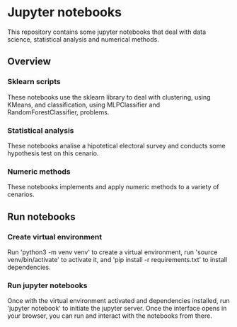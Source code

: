 # Jupyter notebooks

This repository contains some jupyter notebooks that deal with data science, statistical analysis and numerical methods.

## Overview

### Sklearn scripts

These notebooks use the sklearn library to deal with clustering, using KMeans, and classification, using MLPClassifier and RandomForestClassifier, problems.

### Statistical analysis

These notebooks analise a hipotetical electoral survey and conducts some hypothesis test on this cenario.

### Numeric methods

These notebooks implements and apply numeric methods to a variety of cenarios.

## Run notebooks

### Create virtual environment

Run 'python3 -m venv venv' to create a virtual environment, run 'source venv/bin/activate' to activate it, and 'pip install -r requirements.txt' to install dependencies.

### Run jupyter notebooks

Once with the virtual environment activated and dependencies installed, run 'jupyter notebook' to initiate the jupyter server. Once the interface opens in your browser, you can run and interact with the notebooks from there.
